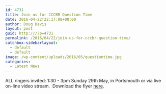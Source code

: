 ```yaml
---
id: 4731
title: Join us for CCCBR Question Time
date: 2016-04-22T22:17:08+00:00
author: Doug Davis
layout: post
guid: http:///?p=4731
permalink: /2016/04/22/join-us-for-cccbr-question-time/
catchbox-sidebarlayout:
  - default
  - default
image: /wp-content/uploads/2016/05/questiontime.jpg
categories:
  - Latest News
---
```

ALL ringers invited: 1:30 - 3pm Sunday 29th May, in Portsmouth or via live on-line video stream.  Download the flyer <a href="https://cccbr.org.uk/wp-content/uploads/2016/05/question-time.pdf" target="_blank">here</a>.
